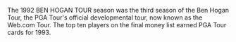 The 1992 BEN HOGAN TOUR season was the third season of the Ben Hogan Tour, the PGA Tour's official developmental tour, now known as the Web.com Tour. The top ten players on the final money list earned PGA Tour cards for 1993.
